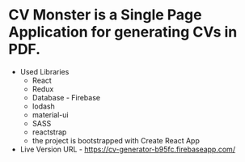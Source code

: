 # CV Monster is a Single Page Application for generating CVs in PDF.
- Used Libraries
  - React
  - Redux
  - Database - Firebase
  - lodash
  - material-ui
  - SASS
  - reactstrap 
  - the project is bootstrapped with Create React App
- Live Version URL - https://cv-generator-b95fc.firebaseapp.com/